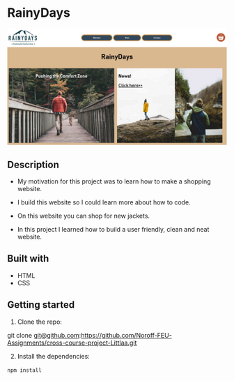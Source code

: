 # RainyDays

![image](images/Rainydays.jpg)

## Description

- My motivation for this project was to learn how to make a shopping website.

- I build this website so I could learn more about how to code.

- On this website you can shop for new jackets.

- In this project I learned how to build a user friendly, clean and neat website.

## Built with

- HTML
- CSS

## Getting started

1. Clone the repo:

git clone git@github.com:https://github.com/Noroff-FEU-Assignments/cross-course-project-Littlaa.git

2. Install the dependencies:

`npm install`
